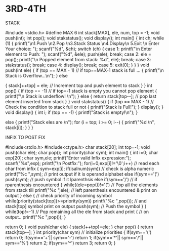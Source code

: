 # 3RD-4TH

STACK

#include <stdio.h>
#define MAX 6
int stack[MAX], ele, num, top = -1;
void push(int);
int pop();
void stakstatus();
void display();
int main()
{
 int ch;
 while (1)
 {
 printf("\n1.Push \n2.Pop \n3.Stack Status \n4.Display\n 5.Exit \n Enter
Your choice: ");
 scanf("%d", &ch);
 switch (ch)
 {
 case 1:
 printf("\n Enter element to Push: ");
 scanf("%d", &ele);
 push(ele);
 break;
 case 2:
 ele = pop();
 printf("\n Popped element from stack: %d", ele);
 break;
 case 3:
 stakstatus();
 break;
 case 4:
 display();
 break;
 case 5:
 exit(0);
 }
 }
}
void push(int ele)
{
 if (top == MAX - 1) // if top==MAX-1 stack is full ...
 {
 printf("\n Stack is Overflow...\n");
 }
 else

 {
 stack[++top] = ele; // Increment top and push element to stack
 }
}
int pop()
{
 if (top == -1) // if top=-1 stack is empty you cannot pop element
 {
 printf("\n Stack is underflow! \n");
 }
 else
 {
 return stack[top--]; // pop last element inserted from stack
 }
}
void stakstatus()
{
 if (top == MAX - 1) // Check the condition to stack full or not
 {
 printf("Stack is Full!");
 }
 display();
}
void display()
{
 int i;
 if (top == -1)
 {
 printf("Stack is empty!\n");
 }

 else
 {
 printf("Stack eles are \n");
 for (i = top; i >= 0; i--)
 {
 printf("%d \n", stack[i]);
 }
 }
} 


INFIX TO POST FIX


#include<stdio.h>
#include<ctype.h>
char stack[20];
int top=-1;
void push(char ele);
char pop();
int priority(char sym);
int main()
{
 int i=0;
 char exp[20];
 char sym,ele;
 printf("Enter valid Infix expression:");
 scanf("%s",exp);
 printf("\n Postfix:");
 for(i=0;exp[i]!='\0';i++) // read each char from infix
 {
 sym=exp[i];
 if(isalnum(sym)) // check is alpha numeric
 printf("%c ",sym); // print output if it is operand alphabet
 else if(sym=='(')
 push(sym); // push symbol if it lparenthsis
 else if(sym==')') // if rparenthesis encountered
 {
 while((ele=pop())!='(') // Pop all the elements from stack till
 printf("%c ",ele); // left parenthesis encountered & print on
output
 }
 else
 {
// check priority of incoming symbol
 while(priority(stack[top])>=priority(sym))
 printf("%c ",pop()); // and stack[top] symbol print on output
 push(sym); // Push the symbol
 }
 }
 while(top!=-1) // Pop remaining all the ele from stack and print
 { // on output..
 printf("%c ",pop());
 }

 return 0;
}
void push(char ele)
{
 stack[++top]=ele;
}
char pop()
{
 return stack[top--];
}
int priority(char sym) // initialize priorities
{
 if(sym=='(')
 return 0;
 if(sym=='+'|| sym=='-')
 return 1;
 if(sym=='*'|| sym=='/'|| sym=='%')
 return 2;
 if(sym=='^')
 return 3;
 return 0;
} 
